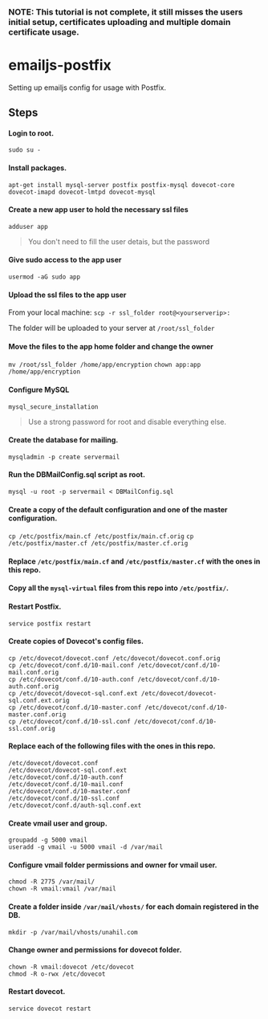 ### NOTE: This tutorial is not complete, it still misses the users initial setup, certificates uploading and multiple domain certificate usage.

# emailjs-postfix
Setting up emailjs config for usage with Postfix.

## Steps

#### Login to root.
`sudo su -`

#### Install packages.
`apt-get install mysql-server postfix postfix-mysql dovecot-core dovecot-imapd dovecot-lmtpd dovecot-mysql`

#### Create a new app user to hold the necessary ssl files
`adduser app`
>You don't need to fill the user detais, but the password

#### Give sudo access to the app user
`usermod -aG sudo app`

#### Upload the ssl files to the app user
From your local machine:
`scp -r ssl_folder root@<yourserverip>:`

The folder will be uploaded to your server at `/root/ssl_folder`

#### Move the files to the app home folder and change the owner
`mv /root/ssl_folder /home/app/encryption`
`chown app:app /home/app/encryption`

#### Configure MySQL
`mysql_secure_installation`
>Use a strong password for root and disable everything else.

#### Create the database for mailing.
`mysqladmin -p create servermail`

#### Run the DBMailConfig.sql script as root.
`mysql -u root -p servermail < DBMailConfig.sql`

#### Create a copy of the default configuration and one of the master configuration.
`cp /etc/postfix/main.cf /etc/postfix/main.cf.orig`
`cp /etc/postfix/master.cf /etc/postfix/master.cf.orig`

#### Replace `/etc/postfix/main.cf` and `/etc/postfix/master.cf` with the ones in this repo.

#### Copy all the `mysql-virtual` files from this repo into `/etc/postfix/`.

#### Restart Postfix.
`service postfix restart`

#### Create copies of Dovecot's config files.
    cp /etc/dovecot/dovecot.conf /etc/dovecot/dovecot.conf.orig
    cp /etc/dovecot/conf.d/10-mail.conf /etc/dovecot/conf.d/10-mail.conf.orig
    cp /etc/dovecot/conf.d/10-auth.conf /etc/dovecot/conf.d/10-auth.conf.orig
    cp /etc/dovecot/dovecot-sql.conf.ext /etc/dovecot/dovecot-sql.conf.ext.orig
    cp /etc/dovecot/conf.d/10-master.conf /etc/dovecot/conf.d/10-master.conf.orig
    cp /etc/dovecot/conf.d/10-ssl.conf /etc/dovecot/conf.d/10-ssl.conf.orig

#### Replace each of the following files with the ones in this repo.
    /etc/dovecot/dovecot.conf
    /etc/dovecot/dovecot-sql.conf.ext
    /etc/dovecot/conf.d/10-auth.conf
    /etc/dovecot/conf.d/10-mail.conf
    /etc/dovecot/conf.d/10-master.conf
    /etc/dovecot/conf.d/10-ssl.conf
    /etc/dovecot/conf.d/auth-sql.conf.ext

#### Create vmail user and group.
`groupadd -g 5000 vmail`  
`useradd -g vmail -u 5000 vmail -d /var/mail`

#### Configure vmail folder permissions and owner for vmail user.
`chmod -R 2775 /var/mail/`  
`chown -R vmail:vmail /var/mail`

#### Create a folder inside `/var/mail/vhosts/` for each domain registered in the DB.
`mkdir -p /var/mail/vhosts/unahil.com`

#### Change owner and permissions for dovecot folder.
`chown -R vmail:dovecot /etc/dovecot`  
`chmod -R o-rwx /etc/dovecot` 

#### Restart dovecot.
`service dovecot restart`
